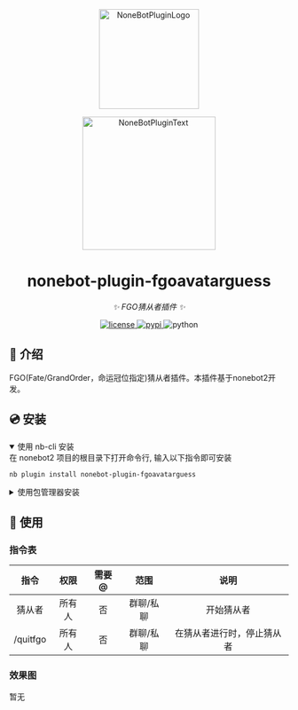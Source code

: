 <div align="center">
  <a href="https://v2.nonebot.dev/store"><img src="https://github.com/A-kirami/nonebot-plugin-template/blob/resources/nbp_logo.png" width="180" height="180" alt="NoneBotPluginLogo"></a>
  <br>
  <p><img src="https://github.com/A-kirami/nonebot-plugin-template/blob/resources/NoneBotPlugin.svg" width="240" alt="NoneBotPluginText"></p>
</div>

<div align="center">

# nonebot-plugin-fgoavatarguess

_✨ FGO猜从者插件 ✨_


<a href="./LICENSE">
    <img src="https://img.shields.io/github/license/influ3nza/nonebot-plugin-fgoavatarguess.svg" alt="license">
</a>
<a href="https://pypi.python.org/pypi/nonebot-plugin-fgoavatarguess">
    <img src="https://img.shields.io/pypi/v/nonebot-plugin-fgoavatarguess.svg" alt="pypi">
</a>
<img src="https://img.shields.io/badge/python-3.8+-blue.svg" alt="python">

</div>

## 📖 介绍

FGO(Fate/GrandOrder，命运冠位指定)猜从者插件。本插件基于nonebot2开发。

## 💿 安装

<details open>
<summary>使用 nb-cli 安装</summary>
在 nonebot2 项目的根目录下打开命令行, 输入以下指令即可安装

    nb plugin install nonebot-plugin-fgoavatarguess

</details>

<details>
<summary>使用包管理器安装</summary>
在 nonebot2 项目的插件目录下, 打开命令行, 根据你使用的包管理器, 输入相应的安装命令

<details>
<summary>pip</summary>

    pip install nonebot-plugin-fgoavatarguess
</details>
<details>
<summary>pdm</summary>

    pdm add nonebot-plugin-fgoavatarguess
</details>
<details>
<summary>poetry</summary>

    poetry add nonebot-plugin-example
</details>
<details>
<summary>conda</summary>

    conda install nonebot-plugin-example
</details>

打开 nonebot2 项目根目录下的 `pyproject.toml` 文件, 在 `[tool.nonebot]` 部分追加写入

    plugins = ["nonebot_plugin_example"]

</details>

## 🎉 使用
### 指令表
| 指令 | 权限 | 需要@ | 范围 | 说明 |
|:-----:|:----:|:----:|:----:|:----:|
| 猜从者 | 所有人 | 否 | 群聊/私聊 | 开始猜从者 |
| /quitfgo | 所有人 | 否 | 群聊/私聊 | 在猜从者进行时，停止猜从者 |
### 效果图
暂无
